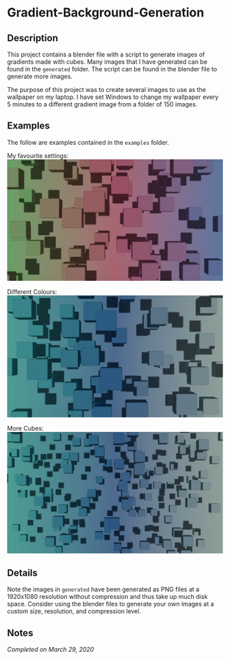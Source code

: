 # Gradient-Background-Generation
 
## Description
This project contains a blender file with a script to generate images of gradients made with cubes. Many images that I have generated can be found in the `generated` folder. The script can be found in the blender file to generate more images.

The purpose of this project was to create several images to use as the wallpaper on my laptop. I have set Windows to change my wallpaper every 5 minutes to a different gradient image from a folder of 150 images.

## Examples
The follow are examples contained in the `examples` folder.

My favourite settings:
![/final/color_cubes_0.png](/examples/example-1.png "Example 1")

Different Colours:
![/final/color_cubes_1.png](/examples/example-2.png "Example 2")

More Cubes:
![/final/color_cubes_2.png](/examples/example-3.png "Example 3")

## Details
Note the images in `generated` have been generated as PNG files at a 1920x1080 resolution without compression and thus take up much disk space. Consider using the blender files to generate your own images at a custom size, resolution, and compression level.

## Notes
_Completed on March 29, 2020_
